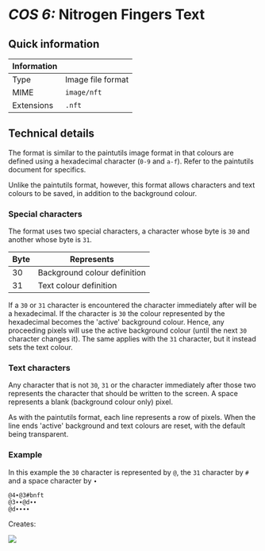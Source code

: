 # *COS 6:* Nitrogen Fingers Text

## Quick information

| Information |                           |
| ----------- | ------------------------- |
| Type        | Image file format         |
| MIME        | `image/nft`               |
| Extensions  | `.nft`                    |

## Technical details

The format is similar to the paintutils image format in that colours are defined using a hexadecimal character (`0-9` and `a-f`). Refer to the paintutils document for specifics.

Unlike the paintutils format, however, this format allows characters and text colours to be saved, in addition to the background colour.

### Special characters

The format uses two special characters, a character whose byte is `30` and another whose byte is `31`.


| Byte | Represents |
| ---- | ---------- |
|  30  | Background colour definition |
|  31  | Text colour definition |

If a `30` or `31` character is encountered the character immediately after will be a hexadecimal. If the character is `30` the colour represented by the hexadecimal becomes the 'active' background colour. Hence, any proceeding pixels will use the active background colour (until the next `30` character changes it). The same applies with the `31` character, but it instead sets the text colour.

### Text characters

Any character that is not `30`, `31` or the character immediately after those two represents the character that should be written to the screen. A space represents a blank (background colour only) pixel.

As with the paintutils format, each line represents a row of pixels. When the line ends 'active' background and text colours are reset, with the default being transparent.

### Example

In this example the `30` character is represented by `@`, the `31` character by `#` and a space character by `∙`

```
@4∙@3#bnft
@3∙∙@d∙∙
@d∙∙∙∙
```

Creates:

![](http://puu.sh/msRVj/9568be9c0b.png)
